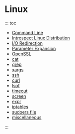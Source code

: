 # Linux

::: toc
* [Command Line](command_line.md)
* [Introspect Linux Distribution](distribution.md)
* [I/O Redirection](io_redirection.md)
* [Parameter Expansion](parameter_expansion.md)
* [OpenSSL](openssl/index.md)
* [cat](cat.md)
* [grep](grep.md)
* [xargs](xargs.md)
* [ssh](ssh.md)
* [curl](curl.md)
* [lsof](lsof.md)
* [timeout](timeout.md)
* [screen](screen.md)
* [expr](expr.md)
* [iptables](iptables.md)
* [sudoers file](sudoers.md)
* [miscellaneous](misc.md)

:::



